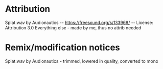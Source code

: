 # Attribution
Splat.wav by Audionautics -- https://freesound.org/s/133968/ -- License: Attribution 3.0
Everything else - made by me, thus no attrib needed

# Remix/modification notices
Splat.wav by Audionautics - trimmed, lowered in quality, converted to mono
